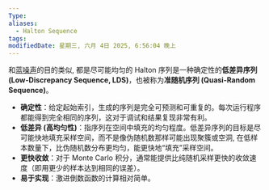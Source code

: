 ```yaml
---
Type: 
aliases:
  - Halton Sequence
tags: 
modifiedDate: 星期三, 六月 4日 2025, 6:56:04 晚上
---
```

和[蓝噪声](Blue%20Noise.md)的目的类似, 都是尽可能均匀的
Halton 序列是一种确定性的**低差异序列 (Low-Discrepancy Sequence, LDS)**，也被称为**准随机序列 (Quasi-Random Sequence)**。
- **确定性**：给定起始索引，生成的序列是完全可预测和可重复的。每次运行程序都能得到完全相同的序列，这对于调试和结果复现非常有利。
- **低差异 (高均匀性)**：指序列在空间中填充的均匀程度。低差异序列的目标是尽可能快地填充采样空间，而不是像伪随机数那样可能出现聚簇或空洞, 在低样本数量下，比伪随机数分布更均匀，能更快地“填充”采样空间。
- **更快收敛**：对于 Monte Carlo 积分，通常能提供比纯随机采样更快的收敛速度（即用更少的样本达到相同的误差）。
- **易于实现**：激进倒数函数的计算相对简单。
